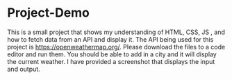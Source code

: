 # Project-Demo
This is a small project that shows my understanding of HTML, CSS, JS , and how to fetch data from an API and display it.
The API being used for this project is https://openweathermap.org/.
Please download the files to a code editor and run them. 
You should be able to add in a city and it will display the current weather.
I have provided a screenshot that displays the input and output.
